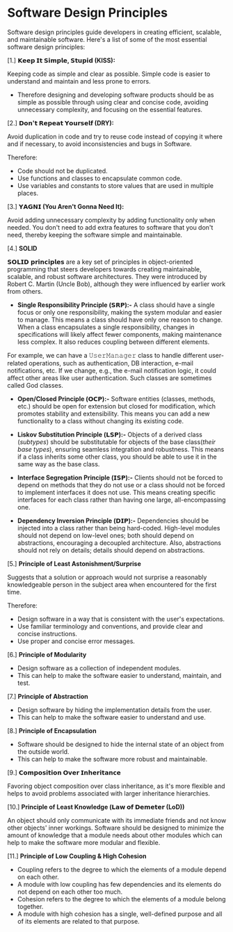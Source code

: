 # Software Design Principles

Software design principles guide developers in creating efficient, scalable, and maintainable software. Here's a list of some of the most essential software design principles:

[1.] **𝗞𝗲𝗲𝗽 𝗜𝘁 𝗦𝗶𝗺𝗽𝗹𝗲, 𝗦𝘁𝘂𝗽𝗶𝗱 (KISS):**

 Keeping code as simple and clear as possible. Simple code is easier to understand and maintain and less prone to errors.

- Therefore designing and developing software products should be as simple as possible through using clear and concise code, avoiding unnecessary complexity, and focusing on the essential features.

[2.] **𝗗𝗼𝗻'𝘁 𝗥𝗲𝗽𝗲𝗮𝘁 𝗬𝗼𝘂𝗿𝘀𝗲𝗹𝗳 (DRY):**

  Avoid duplication in code and try to reuse code instead of copying it where and if necessary, to avoid inconsistencies and bugs in Software.
  
Therefore:

- Code should not be duplicated.
- Use functions and classes to encapsulate common code.
- Use variables and constants to store values that are used in multiple places.

[3.] **𝗬𝗔𝗚𝗡𝗜 (You Aren't Gonna Need It):**

 Avoid adding unnecessary complexity by adding functionality only when needed. You don't need to add extra features to software that you don't need, thereby keeping the software simple and maintainable.

[4.] **SOLID**

𝗦𝗢𝗟𝗜𝗗 𝗽𝗿𝗶𝗻𝗰𝗶𝗽𝗹𝗲𝘀 are a key set of principles in object-oriented programming that steers developers towards creating maintainable, scalable, and robust software architectures. They were introduced by Robert C. Martin (Uncle Bob), although they were influenced by earlier work from others.

- **Single Responsibility Principle (𝗦𝗥𝗣):-** A class should have a single focus or only one responsibility, making the system modular and easier to manage. This means a class should have only one reason to change. When a class encapsulates a single responsibility, changes in specifications will likely affect fewer components, making maintenance less complex. It also reduces coupling between different elements.

For example, we can have a 𝚄𝚜𝚎𝚛𝙼𝚊𝚗𝚊𝚐𝚎𝚛 class to handle different user-related operations, such as authentication, DB interaction, e-mail notifications, etc. If we change, e.g., the e-mail notification logic, it could affect other areas like user authentication. Such classes are sometimes called God classes.

- **Open/Closed Principle (𝗢𝗖𝗣):-** Software entities (classes, methods, etc.) should be open for extension but closed for modification, which promotes stability and extensibility. This means you can add a new functionality to a class without changing its existing code.

- **Liskov Substitution Principle (𝗟𝗦𝗣):-** Objects of a derived class (_subtypes_) should be substitutable for objects of the base class(_their base types_), ensuring seamless integration and robustness. This means if a class inherits some other class, you should be able to use it in the same way as the base class.

- **Interface Segregation Principle (𝗜𝗦𝗣):-** Clients should not be forced to depend on methods that they do not use or a class should not be forced to implement interfaces it does not use. This means creating specific interfaces for each class rather than having one large, all-encompassing one.

- **Dependency Inversion Principle (𝗗𝗜𝗣):-** Dependencies should be injected into a class rather than being hard-coded. High-level modules should not depend on low-level ones; both should depend on abstractions, encouraging a decoupled architecture. Also, abstractions should not rely on details; details should depend on abstractions.

[5.] **Principle of Least Astonishment/Surprise**

Suggests that a solution or approach would not surprise a reasonably knowledgeable person in the subject area when encountered for the first time.

Therefore:

- Design software in a way that is consistent with the user's expectations.
- Use familiar terminology and conventions, and provide clear and concise instructions.
- Use proper and concise error messages.

[6.] **Principle of Modularity**

- Design software as a collection of independent modules.
- This can help to make the software easier to understand, maintain, and test.

[7.] **Principle of Abstraction**

- Design software by hiding the implementation details from the user.
- This can help to make the software easier to understand and use.

[8.] **Principle of Encapsulation**

- Software should be designed to hide the internal state of an object from the outside world.
- This can help to make the software more robust and maintainable.

[9.] **𝗖𝗼𝗺𝗽𝗼𝘀𝗶𝘁𝗶𝗼𝗻 𝗢𝘃𝗲𝗿 𝗜𝗻𝗵𝗲𝗿𝗶𝘁𝗮𝗻𝗰𝗲**

Favoring object composition over class inheritance, as it's more flexible and helps to avoid problems associated with larger inheritance hierarchies.

[10.] **Principle of Least Knowledge (𝗟𝗮𝘄 𝗼𝗳 𝗗𝗲𝗺𝗲𝘁𝗲𝗿 (LoD))**

An object should only communicate with its immediate friends and not know other objects' inner workings. Software should be designed to minimize the amount of knowledge that a module needs about other modules which can help to make the software more modular and flexible.

[11.] **Principle of Low Coupling & High Cohesion**

- Coupling refers to the degree to which the elements of a module depend on each other.
- A module with low coupling has few dependencies and its elements do not depend on each other too much.
- Cohesion refers to the degree to which the elements of a module belong together.
- A module with high cohesion has a single, well-defined purpose and all of its elements are related to that purpose.